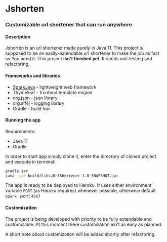 # Jshorten #

### Customizable url shortener that can run anywhere ###

#### Description ###

Jshorten is an url shortener made purely in Java 11.  This project is supposed to be an easily-extendable url shortener to make the job as fast as You need it.
This project **isn't finished yet**. It needs unit testing and refactoring. 

#### Frameworks and libraries ####

* [SparkJava](http://sparkjava.com/)  - lightweight web framework
* Thymeleaf - frontend template engine
* org.json - json library
* org.slf4j - logging library
* Gradle - build tool

#### Running the app ####

Requirements:

* Java 11
* Gradle

In order to start app simply clone it, enter the directory of cloned project and execute in terminal:

```bash
gradle jar
java -jar build/libs/UrlShortener-1.0-SNAPSHOT.jar 
```

The app is ready to be deployed to Heroku. It uses either environment variable `PORT` (as Heroku requires)  whenever possible, otherwise default `Spark ` port: `4567`

#### Customization 

The project is being developed with priority to be fully extendable and customizable. At this moment there customization isn't as easy as planned. 

A short note about customization will be added shortly after refactoring.